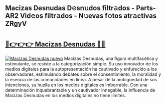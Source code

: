 ## Macizas Desnudas D𝚎sn𝚞dos filtr𝚊dos - Parts-AR2 Vid𝚎os filtr𝚊dos - N𝚞evas f𝚘tos atr𝚊ctivas ZRgyV

# <h2><a href="http://mb3kxn.tromn.icu/?c=Macizas+Desnudas">🔗👉👉👉 Macizas Desnudas 🔗🔗</a></h2>

[![Macizas Desnudas nuevo](https://i.imgur.com/pEAQMta.gif)](http://mb3kxn.tromn.icu/?c=Macizas+Desnudas)
Macizas Desnudas, una figura multifacética y estimulante, se resiste a la categorización simple. Su uso innovador de los medios digitales para la autopresentación ha cautivado y enfurecido a los observadores, estimulando debates sobre el consentimiento, la moralidad y la esencia de las comunidades en línea. A pesar de la ambigüedad de sus intenciones, su huella en los medios digitales es imborrable. Con una determinación inquebrantable y un cautivador innegable, la influencia de Macizas Desnudas en los medios digitales no tiene límites.
